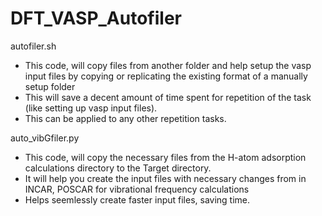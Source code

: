 # DFT_VASP_Autofiler

autofiler.sh
* This code, will copy files from another folder and help setup the vasp input files by copying or replicating the existing format of a manually setup folder
* This will save a decent amount of time spent for repetition of the task (like setting up vasp input files).
* This can be applied to any other repetition tasks.

auto_vibGfiler.py
* This code, will copy the necessary files from the H-atom adsorption calculations directory to the Target directory.
* It will help you create the input files with necessary changes from in INCAR, POSCAR for vibrational frequency calculations
* Helps seemlessly create faster input files, saving time.
  
